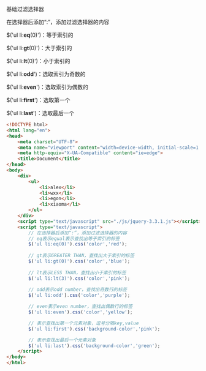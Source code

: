 基础过滤选择器

在选择器后添加“:”，添加过滤选择器的内容

$('ul li:**eq**(0)')：等于索引的

$('ul li:**gt**(0)')：大于索引的

$('ul li:**lt**(0)')：小于索引的

$('ul li:**odd**')：选取索引为奇数的

$('ul li:**even**')：选取索引为偶数的

$('ul li:**first**')：选取第一个

$('ul li:**last**')：选取最后一个

```html
<!DOCTYPE html>
<html lang="en">
<head>
    <meta charset="UTF-8">
    <meta name="viewport" content="width=device-width, initial-scale=1.0">
    <meta http-equiv="X-UA-Compatible" content="ie=edge">
    <title>Document</title>
</head>
<body>
    <div>
        <ul>
            <li>alex</li>
            <li>wxx</li>
            <li>egon</li>
            <li>xiaoma</li>
        </ul>
    </div>
    <script type="text/javascript" src="./js/jquery-3.3.1.js"></script>
    <script type="text/javascript">
        // 在选择器后添加“:”，添加过滤选择器的内容
        // eq表示equal表示查找出等于索引的标签
        $('ul li:eq(0)').css('color','red');
        
        // gt表示GREATER THAN，查找出大于索引的标签
        $('ul li:gt(0)').css('color','blue');
        
        // lt表示LESS THAN，查找出小于索引的标签
        $('ul li:lt(3)').css('color','pink');
        
        // odd表示odd number，查找出奇数行的标签
        $('ul li:odd').css('color','purple');

        // even表示even number，查找出偶数行的标签
        $('ul li:even').css('color','yellow');

        // 表示查找出第一个元素对象，逗号分隔key,value
        $('ul li:first').css('background-color','pink');

        // 表示查找出最后一个元素对象
        $('ul li:last').css('background-color','green');
    </script>
</body>
</html>
```

